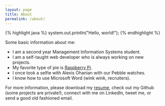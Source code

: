 ```yaml
---
layout: page
title: About
permalink: /about/
---
```


{% highlight java %}
system.out.println("Hello, world!");
{% endhighlight %}

Some basic information about me:

* I am a second year Management Information Systems student.
*	I am a self-taught web developer who is always working on new projects.
* My favorite type of pie is [Raspberry Pi][rpi].
* I once took a selfie with Alexis Ohanian with our Pebble watches. 
* I know how to use Microsoft Word (wink wink, recruiters).

For more information, please download my [resume][resume], check out my Github (some projects are private!), connect with me on LinkedIn, tweet me, or send a good old fashioned email.

[rpi]: http://www.raspberrypi.org/
[resume]: http://justinmaslin.com/JustinMaslin.pdf